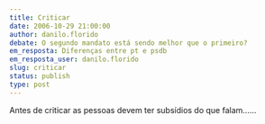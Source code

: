 ```yaml
---
title: Criticar
date: 2006-10-29 21:00:00
author: danilo.florido
debate: O segundo mandato está sendo melhor que o primeiro?
em_resposta: Diferenças entre pt e psdb
em_resposta_user: danilo.florido
slug: criticar
status: publish 
type: post
---
```


Antes de criticar as pessoas devem ter subsídios do que falam......
